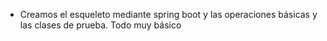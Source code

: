- Creamos el esqueleto mediante spring boot y las operaciones básicas y las clases de prueba. Todo muy básico